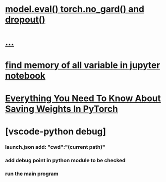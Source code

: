# [model.eval() torch.no_gard()  and dropout()](https://androidkt.com/use-of-model-eval-and-with-torch-no_grad-in-pytorch-model-evaluate/)
# [...](https://blog.csdn.net/songyu0120/article/details/103884586)
# [find memory of all variable in jupyter notebook](https://stackoverflow.com/questions/24455615/python-how-to-display-size-of-all-variables)
# [Everything You Need To Know About Saving Weights In PyTorch](https://towardsdatascience.com/everything-you-need-to-know-about-saving-weights-in-pytorch-572651f3f8de)
# [vscode-python debug]
### launch.json add:  "cwd":"(current path)"
### add debug point in python module to be checked
### run the main program
